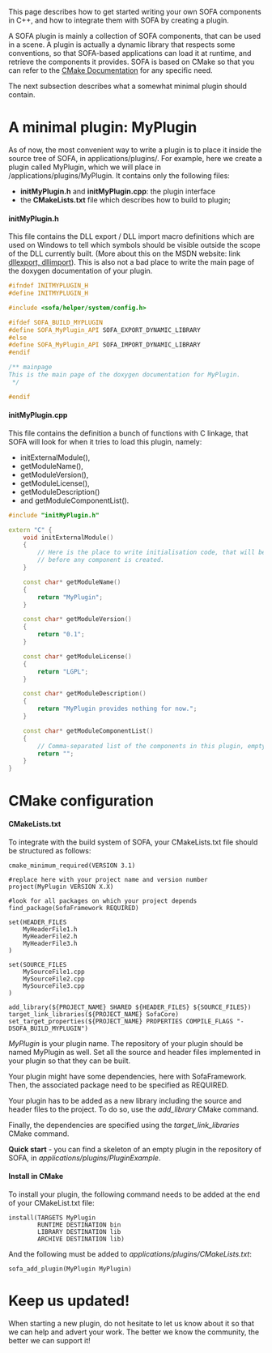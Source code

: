 This page describes how to get started writing your own SOFA components
in C++, and how to integrate them with SOFA by creating a plugin.

A SOFA plugin is mainly a collection of SOFA components, that can be
used in a scene. A plugin is actually a dynamic library that respects
some conventions, so that SOFA-based applications can load it at
runtime, and retrieve the components it provides. SOFA is based on CMake
so that you can refer to the [CMake
Documentation](https://cmake.org/documentation "CMake Documentation")
for any specific need.

The next subsection describes what a somewhat minimal plugin should
contain.

A minimal plugin: MyPlugin
==========================

As of now, the most convenient way to write a plugin is to place it
inside the source tree of SOFA, in applications/plugins/. For example,
here we create a plugin called MyPlugin, which we will place in
/applications/plugins/MyPlugin. It contains only the following files:

-   **initMyPlugin.h** and **initMyPlugin.cpp**: the plugin interface
-   the **CMakeLists.txt** file which describes how to build to plugin;

#### initMyPlugin.h

This file contains the DLL export / DLL import macro definitions which
are used on Windows to tell which symbols should be visible outside the
scope of the DLL currently built. (More about this on the MSDN website:
link [dllexport,
dllimport](http://msdn.microsoft.com/en-us/library/3y1sfaz2.aspx)). This
is also not a bad place to write the main page of the doxygen
documentation of your plugin.

``` cpp
#ifndef INITMYPLUGIN_H
#define INITMYPLUGIN_H

#include <sofa/helper/system/config.h>

#ifdef SOFA_BUILD_MYPLUGIN
#define SOFA_MyPlugin_API SOFA_EXPORT_DYNAMIC_LIBRARY
#else
#define SOFA_MyPlugin_API SOFA_IMPORT_DYNAMIC_LIBRARY
#endif

/** mainpage
This is the main page of the doxygen documentation for MyPlugin.
 */

#endif
```

#### initMyPlugin.cpp

This file contains the definition a bunch of functions with C linkage,
that SOFA will look for when it tries to load this plugin, namely:

-   initExternalModule(),
-   getModuleName(),
-   getModuleVersion(),
-   getModuleLicense(),
-   getModuleDescription()
-   and getModuleComponentList().

``` cpp
#include "initMyPlugin.h"

extern "C" {
    void initExternalModule()
    {
        // Here is the place to write initialisation code, that will be executed
        // before any component is created.
    }

    const char* getModuleName()
    {
        return "MyPlugin";
    }

    const char* getModuleVersion()
    {
        return "0.1";
    }

    const char* getModuleLicense()
    {
        return "LGPL";
    }

    const char* getModuleDescription()
    {
        return "MyPlugin provides nothing for now.";
    }

    const char* getModuleComponentList()
    {
        // Comma-separated list of the components in this plugin, empty for now
        return "";
    }
}
```

CMake configuration
===================

#### CMakeLists.txt

To integrate with the build system of SOFA, your CMakeLists.txt file
should be structured as follows:

``` {.cmake}
cmake_minimum_required(VERSION 3.1)

#replace here with your project name and version number
project(MyPlugin VERSION X.X)

#look for all packages on which your project depends
find_package(SofaFramework REQUIRED)

set(HEADER_FILES
    MyHeaderFile1.h
    MyHeaderFile2.h
    MyHeaderFile3.h
)

set(SOURCE_FILES
    MySourceFile1.cpp
    MySourceFile2.cpp
    MySourceFile3.cpp
)

add_library(${PROJECT_NAME} SHARED ${HEADER_FILES} ${SOURCE_FILES})
target_link_libraries(${PROJECT_NAME} SofaCore)
set_target_properties(${PROJECT_NAME} PROPERTIES COMPILE_FLAGS "-DSOFA_BUILD_MYPLUGIN")
```

*MyPlugin* is your plugin name. The repository of your plugin should be
named MyPlugin as well. Set all the source and header files implemented
in your plugin so that they can be built.

Your plugin might have some dependencies, here with SofaFramework. Then,
the associated package need to be specified as REQUIRED.

Your plugin has to be added as a new library including the source and
header files to the project. To do so, use the *add\_library* CMake
command.

Finally, the dependencies are specified using the
*target\_link\_libraries* CMake command.

**Quick start** - you can find a skeleton of an empty plugin in the
repository of SOFA, in *applications/plugins/PluginExample*.

#### Install in CMake

To install your plugin, the following command needs to be added at the
end of your CMakeList.txt file:

``` {.cmake}
install(TARGETS MyPlugin
        RUNTIME DESTINATION bin
        LIBRARY DESTINATION lib
        ARCHIVE DESTINATION lib)
```

And the following must be added to *applications/plugins/CMakeLists.txt*:

``` {.cmake}
sofa_add_plugin(MyPlugin MyPlugin)
```

Keep us updated!
================

When starting a new plugin, do not hesitate to let us know about it so
that we can help and advert your work. The better we know the community,
the better we can support it!
